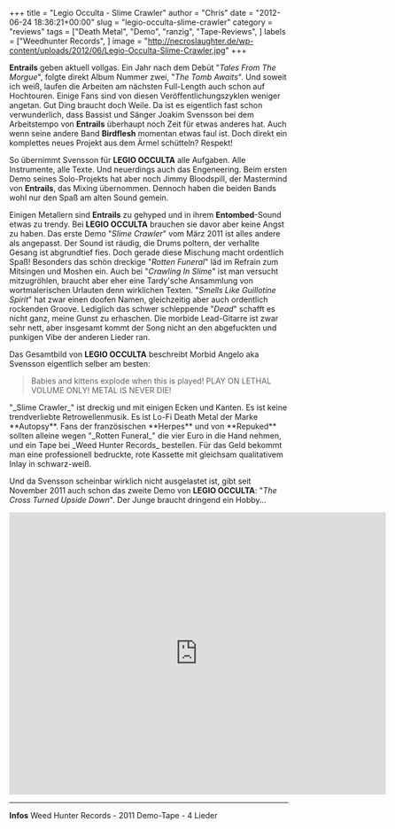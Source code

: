 +++
title = "Legio Occulta - Slime Crawler"
author = "Chris"
date = "2012-06-24 18:36:21+00:00"
slug = "legio-occulta-slime-crawler"
category = "reviews"
tags = ["Death Metal", "Demo", "ranzig", "Tape-Reviews", ]
labels = ["Weedhunter Records", ]
image = "http://necroslaughter.de/wp-content/uploads/2012/06/Legio-Occulta-Slime-Crawler.jpg"
+++

**Entrails** geben aktuell vollgas. Ein Jahr nach dem Debüt "_Tales From The Morgue_", folgte direkt Album Nummer zwei, "_The Tomb Awaits_". Und soweit ich weiß, laufen die Arbeiten am nächsten Full-Length auch schon auf Hochtouren. Einige Fans sind von diesen Veröffentlichungszyklen weniger angetan. Gut Ding braucht doch Weile. Da ist es eigentlich fast schon verwunderlich, dass Bassist und Sänger Joakim Svensson bei dem Arbeitstempo von **Entrails** überhaupt noch Zeit für etwas anderes hat. Auch wenn seine andere Band **Birdflesh** momentan etwas faul ist. Doch direkt ein komplettes neues Projekt aus dem Ärmel schütteln? Respekt!

So übernimmt Svensson für **LEGIO OCCULTA** alle Aufgaben. Alle Instrumente, alle Texte. Und neuerdings auch das Engeneering. Beim ersten Demo seines Solo-Projekts hat aber noch Jimmy Bloodspill, der Mastermind von **Entrails**, das Mixing übernommen. Dennoch haben die beiden Bands wohl nur den Spaß am alten Sound gemein.

Einigen Metallern sind **Entrails** zu gehyped und in ihrem **Entombed**-Sound etwas zu trendy. Bei **LEGIO OCCULTA** brauchen sie davor aber keine Angst zu haben. Das erste Demo "_Slime Crawler_" vom März 2011 ist alles andere als angepasst. Der Sound ist räudig, die Drums poltern, der verhallte Gesang ist abgrundtief fies. Doch gerade diese Mischung macht ordentlich Spaß! Besonders das schön dreckige "_Rotten Funeral_" läd im Refrain zum Mitsingen und Moshen ein. Auch bei "_Crawling In Slime_" ist man versucht mitzugröhlen, braucht aber eher eine Tardy'sche Ansammlung von wortmalerischen Urlauten denn wirklichen Texten. "_Smells Like Guillotine Spirit_" hat zwar einen doofen Namen, gleichzeitig aber auch ordentlich rockenden Groove. Lediglich das schwer schleppende "_Dead_" schafft es nicht ganz, meine Gunst zu erhaschen. Die morbide Lead-Gitarre ist zwar sehr nett, aber insgesamt kommt der Song nicht an den abgefuckten und punkigen Vibe der anderen Lieder ran.

Das Gesamtbild von **LEGIO OCCULTA** beschreibt Morbid Angelo aka Svensson eigentlich selber am besten:
<blockquote>Babies and kittens explode when this is played!
PLAY ON LETHAL VOLUME ONLY!
METAL IS NEVER DIE!</blockquote>
"_Slime Crawler_" ist dreckig und mit einigen Ecken und Kanten. Es ist keine trendverliebte Retrowellenmusik. Es ist Lo-Fi Death Metal der Marke **Autopsy**. Fans der französischen **Herpes** und von **Repuked** sollten alleine wegen "_Rotten Funeral_" die vier Euro in die Hand nehmen, und ein Tape bei _Weed Hunter Records_ bestellen. Für das Geld bekommt man eine professionell bedruckte, rote Kassette mit gleichsam qualitativem Inlay in schwarz-weiß.

Und da Svensson scheinbar wirklich nicht ausgelastet ist, gibt seit November 2011 auch schon das zweite Demo von **LEGIO OCCULTA**: "_The Cross Turned Upside Down_". Der Junge braucht dringend ein Hobby...

<iframe allowfullscreen="" frameborder="0" height="510" src="http://www.youtube.com/embed/V7nJJi-eRrE" width="680"></iframe>



---
**Infos**
Weed Hunter Records - 2011
Demo-Tape - 4 Lieder

